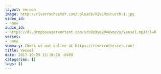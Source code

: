 ```yaml
---
layout: sermon
image: http://riverrochester.com/uploads/RIVERxchurch-1.jpg
video_id:
- none
audio_id:
- https://dl.dropboxusercontent.com/s/b9z9yq90v6woz2y/Vessel.mp3?dl=0
verses:
- none
summary: Check us out online at https://riverrochester.com!
title: Vessel
date: 2017-10-29 11:18:20 -0400
categories: []
tags: []
---
```

